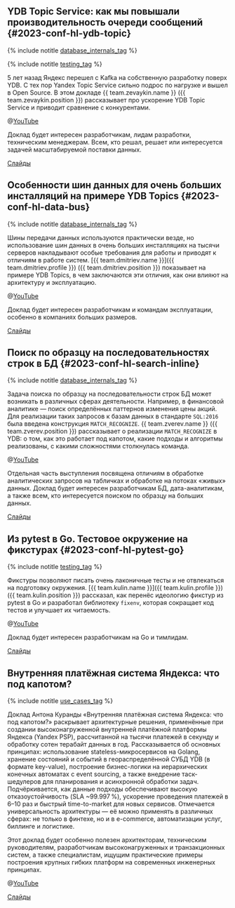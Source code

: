 ## YDB Topic Service: как мы повышали производительность очереди сообщений {#2023-conf-hl-ydb-topic}

<div class = "multi-tags-container">

{% include notitle [database_internals_tag](../../tags.md#database_internals) %}

{% include notitle [testing_tag](../../tags.md#testing) %}

</div>

5 лет назад Яндекс перешел с Kafka на собственную разработку поверх YDB. С тех пор Yandex Topic Service сильно подрос по нагрузке и вышел в Open Source. В этом докладе {{ team.zevaykin.name }} ({{ team.zevaykin.position }}) рассказывает про ускорение YDB Topic Service и приводит сравнение с конкурентами.

@[YouTube](https://www.youtube.com/watch?v=I-6SS6_C1Cw&list=PLH-XmS0lSi_yksBrXBOIgnuW_RmwfLKYn&index=22&pp=iAQB)

Доклад будет интересен разработчикам, лидам разработки, техническим менеджерам. Всем, кто решал, решает или интересуется задачей масштабируемой поставки данных.

[Слайды](https://presentations.ydb.tech/2023/ru/highload/ydb_topic_service/presentation.pdf)


## Особенности шин данных для очень больших инсталляций на примере YDB Topics {#2023-conf-hl-data-bus}

{% include notitle [database_internals_tag](../../tags.md#database_internals) %}

Шины передачи данных используются практически везде, но использование шин данных в очень больших инсталляциях на тысячи серверов накладывают особые требования для работы и приводят к отличиям в работе систем. [{{ team.dmitriev.name }}]({{ team.dmitriev.profile }}) ({{ team.dmitriev.position }}) показывает на примере YDB Topics, в чем заключаются эти отличия, как они влияют на архитектуру и эксплуатацию.

@[YouTube](https://www.youtube.com/watch?v=zKPOAdNOQx4&list=PLH-XmS0lSi_yksBrXBOIgnuW_RmwfLKYn&index=92&pp=iAQB)

Доклад будет интересен разработчикам и командам эксплуатации, особенно в компаниях больших размеров.

[Слайды](https://presentations.ydb.tech/2023/ru/highload/ydb_topics_data_bus/presentation.pdf)


## Поиск по образцу на последовательностях строк в БД {#2023-conf-hl-search-inline}

{% include notitle [database_internals_tag](../../tags.md#database_internals) %}

Задача поиска по образцу на последовательности строк БД может возникать в различных сферах деятельности. Например, в финансовой аналитике — поиск определённых паттернов изменения цены акций. Для реализации таких запросов к базам данных в стандарте `SQL:2016` была введена конструкция `MATCH_RECOGNIZE`. {{ team.zverev.name }} ({{ team.zverev.position }}) рассказывает о реализации `MATCH_RECOGNIZE` в YDB: о том, как это работает под капотом, какие подходы и алгоритмы реализованы, с какими сложностями столкнулась команда.

@[YouTube](https://www.youtube.com/watch?v=TSFVV0zGSBI&list=PLH-XmS0lSi_yksBrXBOIgnuW_RmwfLKYn&index=130&pp=iAQB)

Отдельная часть выступления посвящена отличиям в обработке аналитических запросов на табличках и обработке на потоках «живых» данных. Доклад будет интересен разработчикам БД, дата-аналитикам, а также всем, кто интересуется поиском по образцу на больших данных.

[Слайды](https://presentations.ydb.tech/2023/ru/highload/template_search_in_str_seq/presentation.pdf)


## Из pytest в Go. Тестовое окружение на фикстурах {#2023-conf-hl-pytest-go}

{% include notitle [testing_tag](../../tags.md#testing) %}

Фикстуры позволяют писать очень лаконичные тесты и не отвлекаться на подготовку окружения. [{{ team.kulin.name }}]({{ team.kulin.profile }}) ({{ team.kulin.position }}) рассказал, как перенёс идеологию фикстур из pytest в Go и разработал библиотеку `fixenv`, которая сокращает код тестов и улучшает их читаемость.

@[YouTube](https://www.youtube.com/watch?v=Vtg8UmU62OA&list=PLH-XmS0lSi_yksBrXBOIgnuW_RmwfLKYn&index=100&pp=iAQB)

Доклад будет интересен разработчикам на Go и тимлидам.

[Слайды](https://presentations.ydb.tech/2023/ru/golang_conf/from_pytest_to_go/presentation.pdf)

## Внутренняя платёжная система Яндекса: что под капотом?

{% include notitle [use_cases_tag](../../tags.md#use_cases) %}

Доклад Антона Куранды «Внутренняя платёжная система Яндекса: что под капотом?» раскрывает архитектурные решения, применённые при создании высоконагруженной внутренней платёжной платформы Яндекса (Yandex PSP), рассчитанной на тысячи платежей в секунду и обработку сотен терабайт данных в год. Рассказывается об основных принципах: использование stateless-микросервисов на Golang, хранение состояний и событий в геораспределённой СУБД YDB (в формате key-value), построение бизнес-логики на иерархических конечных автоматах с event sourcing, а также внедрение таск-шедулеров для планирования и асинхронной обработки задач. Подчёркивается, как данные подходы обеспечивают высокую отказоустойчивость (SLA ~99.997 %), ускорение проведения платежей в 6–10 раз и быстрый time-to-market для новых сервисов. Отмечается универсальность архитектуры — её можно применять в различных сферах: не только в финтехе, но и в e-commerce, автоматизации услуг, биллинге и логистике.

Этот доклад будет особенно полезен архитекторам, техническим руководителям, разработчикам высоконагруженных и транзакционных систем, а также специалистам, ищущим практические примеры построения крупных гибких платформ на современных инженерных принципах.

@[YouTube](https://www.youtube.com/watch?v=Z7gie1Kqmvc)

[Слайды](https://presentations.ydb.tech/2023/ru/highload/yandex_payment_system/presentation.pdf)
